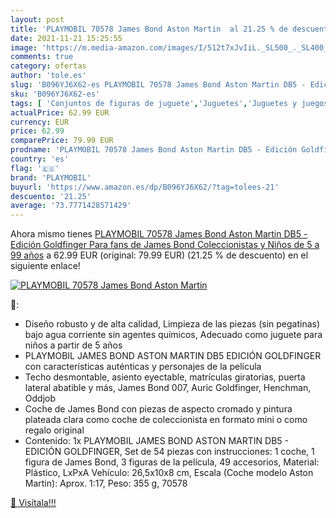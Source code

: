 ```yaml
---
layout: post
title: 'PLAYMOBIL 70578 James Bond Aston Martin  al 21.25 % de descuento'
date: 2021-11-21 15:25:55
image: 'https://m.media-amazon.com/images/I/512t7xJvIiL._SL500_._SL400_.jpg'
comments: true
category: ofertas
author: 'tole.es'
slug: 'B096YJ6X62-es PLAYMOBIL 70578 James Bond Aston Martin DB5 - Edición...'
sku: 'B096YJ6X62-es'
tags: [ 'Conjuntos de figuras de juguete','Juguetes','Juguetes y juegos','Muñecos y figuras','playmobil', ]
actualPrice: 62.99 EUR
currency: EUR
price: 62.99
comparePrice: 79.99 EUR
prodname: 'PLAYMOBIL 70578 James Bond Aston Martin DB5 - Edición Goldfinger  Para fans de James Bond  Coleccionistas y Niños de 5 a 99 años'
country: 'es'
flag: '🇪🇸'
brand: 'PLAYMOBIL'
buyurl: 'https://www.amazon.es/dp/B096YJ6X62/?tag=tolees-21'
descuento: '21.25'
average: '73.7771428571429'
---
```


Ahora mismo tienes [PLAYMOBIL 70578 James Bond Aston Martin DB5 - Edición Goldfinger  Para fans de James Bond  Coleccionistas y Niños de 5 a 99 años](https://www.amazon.es/dp/B096YJ6X62/?tag=tolees-21) a 62.99 EUR (original: 79.99 EUR) (21.25 %  de descuento) en el siguiente enlace!

[![PLAYMOBIL 70578 James Bond Aston Martin ](https://m.media-amazon.com/images/I/512t7xJvIiL._SL500_._SL400_.jpg)](https://www.amazon.es/dp/B096YJ6X62/?tag=tolees-21)

🔎:

- Diseño robusto y de alta calidad, Limpieza de las piezas (sin pegatinas) bajo agua corriente sin agentes químicos, Adecuado como juguete para niños a partir de 5 años
- PLAYMOBIL JAMES BOND ASTON MARTIN DB5 EDICIÓN GOLDFINGER con características auténticas y personajes de la película
- Techo desmontable, asiento eyectable, matrículas giratorias, puerta lateral abatible y más, James Bond 007, Auric Goldfinger, Henchman, Oddjob
- Coche de James Bond con piezas de aspecto cromado y pintura plateada clara como coche de coleccionista en formato mini o como regalo original
- Contenido: 1x PLAYMOBIL JAMES BOND ASTON MARTIN DB5 - EDICIÓN GOLDFINGER, Set de 54 piezas con instrucciones: 1 coche, 1 figura de James Bond, 3 figuras de la película, 49 accesorios, Material: Plástico, LxPxA Vehículo: 26,5x10x8 cm, Escala (Coche modelo Aston Martin): Aprox. 1:17, Peso: 355 g, 70578

[🛒 Visítala!!!](https://www.amazon.es/dp/B096YJ6X62/?tag=tolees-21)
